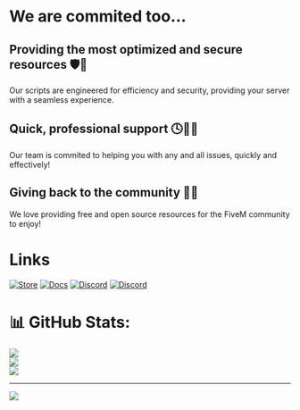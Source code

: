 # We are commited too...

## Providing the most optimized and secure resources 🛡️🏃
Our scripts are engineered for efficiency and security, providing your server with a seamless experience.

## Quick, professional support 🕓🧑‍💼
Our team is commited to helping you with any and all issues, quickly and effectively!

## Giving back to the community 🎁🤝
We love providing free and open source resources for the FiveM community to enjoy!


# Links

<a href='https://store.stevoscripts.com'>![Store](https://github.com/user-attachments/assets/a6bcaee8-55af-4b34-b154-b64bccaf65b9)</a>
<a href='https://docs.stevoscripts.com'>![Docs](https://github.com/user-attachments/assets/5702ddfd-b029-44ff-b5de-dc9f12c113de)</a>
<a href='https://discord.gg/stevoscripts'>![Discord](https://github.com/user-attachments/assets/e53155fe-06e1-4f3a-b600-dfce1d90c666)</a>
<a href='https://www.youtube.com/@stevoscripts'>![Discord](https://github.com/user-attachments/assets/1d62b6f6-7af1-4084-a123-fc6bf3936c86)</a>



# 📊 GitHub Stats:

![](https://github-readme-stats.vercel.app/api?username=stevoscriptsteam&theme=shadow_blue&hide_border=false&include_all_commits=true&count_private=false)<br/>
![](https://github-readme-streak-stats.herokuapp.com/?user=stevoscriptsteam&theme=shadow_blue&hide_border=false)<br/>
![](https://github-readme-stats.vercel.app/api/top-langs/?username=stevoscriptsteam&theme=shadow_blue&hide_border=false&include_all_commits=true&count_private=true&layout=compact)

---
[![](https://visitcount.itsvg.in/api?id=stevoscriptsteam&icon=0&color=0)](https://visitcount.itsvg.in)




